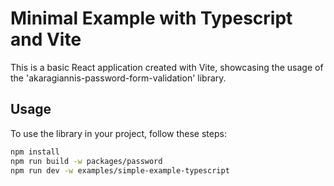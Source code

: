 # Minimal Example with Typescript and Vite

This is a basic React application created with Vite, showcasing the usage of the 'akaragiannis-password-form-validation' library.

## Usage

To use the library in your project, follow these steps:

```bash
npm install
npm run build -w packages/password
npm run dev -w examples/simple-example-typescript
```

